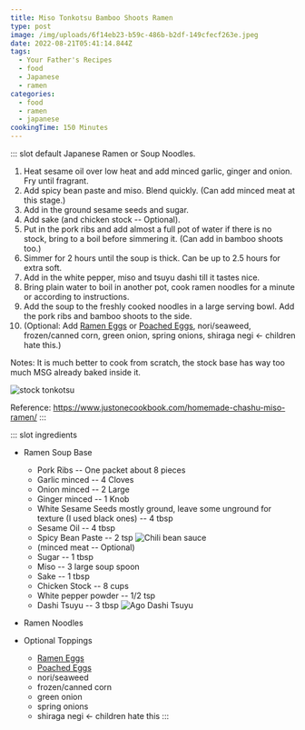 ```yaml
---
title: Miso Tonkotsu Bamboo Shoots Ramen
type: post
image: /img/uploads/6f14eb23-b59c-486b-b2df-149cfecf263e.jpeg
date: 2022-08-21T05:41:14.844Z
tags:
  - Your Father's Recipes
  - food
  - Japanese
  - ramen
categories:
  - food
  - ramen
  - japanese
cookingTime: 150 Minutes
---
```

::: slot default
Japanese Ramen or Soup Noodles. 

<!-- more -->

1. Heat sesame oil over low heat and add minced garlic, ginger and onion. Fry until fragrant.
2. Add spicy bean paste and miso. Blend quickly. (Can add minced meat at this stage.)
3. Add in the ground sesame seeds and sugar.
4. Add sake (and chicken stock -- Optional).
5. Put in the pork ribs and add almost a full pot of water if there is no stock, bring to a boil before simmering it. (Can add in bamboo shoots too.)
6. Simmer for 2 hours until the soup is thick. Can be up to 2.5 hours for extra soft.
7. Add in the white pepper, miso and tsuyu dashi till it tastes nice.
8. Bring plain water to boil in another pot, cook ramen noodles for a minute or according to instructions.
9. Add the soup to the freshly cooked noodles in a large serving bowl. Add the pork ribs and bamboo shoots to the side. 
10. (Optional: Add [Ramen Eggs](https://recipes.punggolgp.com/posts/japanese-ramen-egg-or-ajitsuke-tamago.html) or [Poached Eggs](https://recipes.punggolgp.com/posts/poached-eggs.html), nori/seaweed, frozen/canned corn, green onion, spring onions, shiraga negi <- children hate this.)

Notes: 
It is much better to cook from scratch, the stock base has way too much MSG already baked inside it.

![stock tonkotsu](/img/uploads/edd6972c-c98e-48fe-a0f6-af67934317c2.jpeg "stock tonkotsu")

Reference: https://www.justonecookbook.com/homemade-chashu-miso-ramen/
:::

::: slot ingredients

* Ramen Soup Base

  * Pork Ribs -- One packet about 8 pieces
  * Garlic minced -- 4 Cloves
  * Onion minced -- 2 Large
  * Ginger minced -- 1 Knob
  * White Sesame Seeds mostly ground, leave some unground for texture (I used black ones) -- 4 tbsp
  * Sesame Oil -- 4 tbsp
  * Spicy Bean Paste -- 2 tsp
    ![Chili bean sauce](/img/uploads/02045cba-6ec8-4534-84cb-371a292c04de.jpeg "Chili bean sauce")
  * (minced meat -- Optional)
  * Sugar -- 1 tbsp
  * Miso -- 3 large soup spoon
  * Sake -- 1 tbsp
  * Chicken Stock -- 8 cups
  * White pepper powder -- 1/2 tsp
  * Dashi Tsuyu -- 3 tbsp
    ![Ago Dashi Tsuyu](/img/uploads/3da90498-cac7-4c40-ad33-cfafa22da8de.jpeg "Ago Dashi Tsuyu")
* Ramen Noodles
* Optional Toppings
  * [Ramen Eggs](https://recipes.punggolgp.com/posts/japanese-ramen-egg-or-ajitsuke-tamago.html) 
  * [Poached Eggs](https://recipes.punggolgp.com/posts/poached-eggs.html)
  * nori/seaweed
  * frozen/canned corn
  * green onion 
  * spring onions
  * shiraga negi <- children hate this
:::